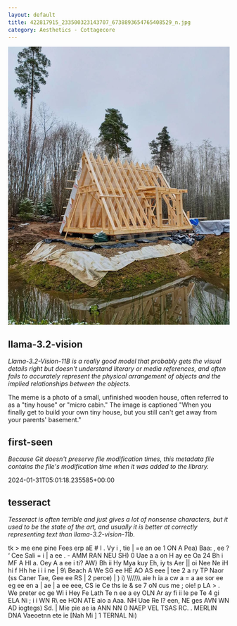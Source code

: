 ```yaml
---
layout: default
title: 422817915_233500323143707_6738893654765408529_n.jpg
category: Aesthetics - Cottagecore
---
```


<div markdown="0"><a href="422817915_233500323143707_6738893654765408529_n.jpg"><img class="photo" src="422817915_233500323143707_6738893654765408529_n.jpg" /></a>

<h2>llama-3.2-vision</h2>
<p><i>Llama-3.2-Vision-11B is a really good model that probably gets the visual details right but doesn't understand literary or media references, and often fails to accurately represent the physical arrangement of objects and the implied relationships between the objects.</i></p>
<p>The meme is a photo of a small, unfinished wooden house, often referred to as a &quot;tiny house&quot; or &quot;micro cabin.&quot; The image is captioned &quot;When you finally get to build your own tiny house, but you still can&#x27;t get away from your parents&#x27; basement.&quot;</p>

<h2>first-seen</h2>
<p><i>Because Git doesn't preserve file modification times, this metadata file contains the file's modification time when it was added to the library.</i></p>
<p>2024-01-31T05:01:18.235585+00:00</p>

<h2>tesseract</h2>
<p><i>Tesseract is often terrible and just gives a lot of nonsense characters, but it used to be the state of the art, and usually it is better at correctly representing text than llama-3.2-vision-11b.</i></p>
<p>tk &gt; me ene pine Fees erp aE # I . Vy i , tie | =e an oe 1 ON A Pea) Baa: , ee ? ‘ Cee Sali = i | a ee . - AMM RAN NEU SH) 0 Uae a a on H ay ee Oa 24 Bh i MF A HI a. Oey A a ee i ti? AW} Bh ii Hy Mya kuy Eh, iy ts Aer || oi Nee Ne iH hi f Hh he i i i ne | 9\ Beach A We SG ee HE AO AS eee | tee 2 a ry TP Naor (ss Caner Tae, Gee ee RS | 2 perce) | ) i) \\\\\\\ aie h ia a cw a = a ae sor ee eg ee en a | ae | a ee eee, CS ie Ce ths ie &amp; se 7 oN cus me ; oie! p LA &gt; . We preter ec ge Wi i Hey Fe Lath Te n ee a ey OLN Ar ay fi ii le pe Te 4 gi ELA Ni ; i i WN R\ ee HON ATE aio a Aaa. NH Uae Re I? een, NE ges AVN WN AD iogtegs) Sd. | Mie pie ae ia ANN NN 0 NAEP VEL TSAS RC. . MERLIN DNA Vaeoetnn ete ie [Nah Mi ] 1 TERNAL Ni)</p>

</div>

